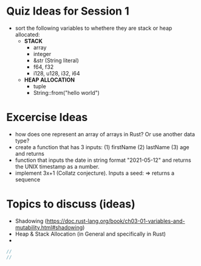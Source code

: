 # Quiz Ideas for Session 1
- sort the following variables to whethere they are stack or heap allocated:
  - **STACK**
    - array
    - integer
    - &str (String literal)
    - f64, f32
    - i128, u128, i32, i64
  - **HEAP ALLOCATION**
    - tuple
    - String::from("hello world")


# Excercise Ideas
- how does one represent an array of arrays in Rust? Or use another data type?
- create a function that has 3 inputs: (1) firstName (2) lastName (3) age and returns
- function that inputs the date in string format "2021-05-12" and returns the UNIX timestamp as a number.
- implement 3x+1 (Collatz conjecture). Inputs a seed: => returns a sequence

# Topics to discuss (ideas)
- Shadowing (https://doc.rust-lang.org/book/ch03-01-variables-and-mutability.html#shadowing)
- Heap & Stack Allocation (in General and specifically in Rust)
-

```rust
//
//
```
